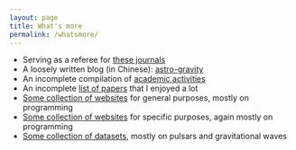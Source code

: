 ```yaml
---
layout: page
title: What's more
permalink: /whatsmore/
---
```


- Serving as a referee for [these journals](https://friendshao.github.io/docs/referee)
- A loosely written blog (in Chinese): [astro-gravity](https://astro-gravity.github.io/) 
- An incomplete compilation of [academic activities](https://friendshao.github.io/docs/activity) 
- An incomplete [list of papers](https://friendshao.github.io/docs/papers) that I enjoyed a lot
- [Some collection of websites](https://friendshao.github.io/docs/general) for general purposes, mostly on programming
- [Some collection of websites](https://friendshao.github.io/docs/specific) for specific purposes, again mostly on programming 
- [Some collection of datasets](https://friendshao.github.io/docs/dataset), mostly on pulsars and gravitational waves


